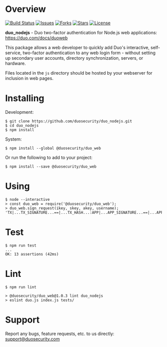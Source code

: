 # Overview

[![Build Status](https://github.com/duosecurity/duo_nodejs/workflows/Node%20CI/badge.svg)](https://github.com/duosecurity/duo_nodejs/actions)
[![Issues](https://img.shields.io/github/issues/duosecurity/duo_nodejs)](https://github.com/duosecurity/duo_nodejs/issues)
[![Forks](https://img.shields.io/github/forks/duosecurity/duo_nodejs)](https://github.com/duosecurity/duo_nodejs/network/members)
[![Stars](https://img.shields.io/github/stars/duosecurity/duo_nodejs)](https://github.com/duosecurity/duo_nodejs/stargazers)
[![License](https://img.shields.io/badge/License-View%20License-orange)](https://github.com/duosecurity/duo_nodejs/blob/master/LICENSE)

**duo_nodejs** - Duo two-factor authentication for Node.js web applications: https://duo.com/docs/duoweb

This package allows a web developer to quickly add Duo's interactive, self-service, two-factor authentication to any web login form - without setting up secondary user accounts, directory synchronization, servers, or hardware.

Files located in the `js` directory should be hosted by your webserver for inclusion in web pages.

# Installing

Development:

```
$ git clone https://github.com/duosecurity/duo_nodejs.git
$ cd duo_nodejs
$ npm install
```

System:

```
$ npm install --global @duosecurity/duo_web
```

Or run the following to add to your project:

```
$ npm install --save @duosecurity/duo_web
```

# Using

```
$ node --interactive
> const duo_web = require('@duosecurity/duo_web');
> duo_web.sign_request(ikey, skey, akey, username);
'TX|...TX_SIGNATURE...==|...TX_HASH...:APP|...APP_SIGNATURE...==|...APP_HASH...'
```

# Test

```
$ npm run test
...
OK: 13 assertions (42ms)
```

# Lint

```
$ npm run lint

> @duosecurity/duo_web@1.0.3 lint duo_nodejs
> eslint duo.js index.js tests/
```

# Support

Report any bugs, feature requests, etc. to us directly: support@duosecurity.com


